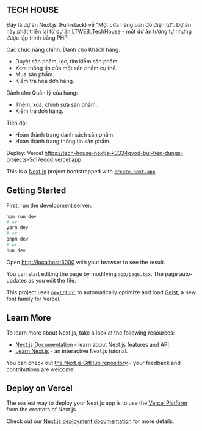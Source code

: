## TECH HOUSE
Đây là dự án Next.js (Full-stack) về "Một cửa hàng bán đồ điện tử". Dự án này phát triển lại từ dự án [LTWEB_TechHouse](https://github.com/dungtienbui/LTWEB_TechHouse) - một dự án tương tự nhưng được lập trình bằng PHP.

Các chức năng chính:
Dành cho Khách hàng:
- Duyệt sản phẩm, lọc, tìm kiếm sản phẩm.
- Xem thông tin của một sản phẩm cụ thể.
- Mua sản phẩm.
- Kiểm tra hoá đơn hàng.

Dành cho Quản lý cửa hàng:
- Thêm, xoá, chỉnh sửa sản phẩm.
- Kiểm tra đơn hàng.

Tiến độ:
- Hoàn thành trang danh sách sản phẩm.
- Hoàn thành trang thông tin sản phẩm.

Deploy: Vercel
https://tech-house-nextjs-k3334qvod-bui-tien-dungs-projects-5c17eddd.vercel.app



This is a [Next.js](https://nextjs.org) project bootstrapped with [`create-next-app`](https://nextjs.org/docs/app/api-reference/cli/create-next-app).

## Getting Started

First, run the development server:

```bash
npm run dev
# or
yarn dev
# or
pnpm dev
# or
bun dev
```

Open [http://localhost:3000](http://localhost:3000) with your browser to see the result.

You can start editing the page by modifying `app/page.tsx`. The page auto-updates as you edit the file.

This project uses [`next/font`](https://nextjs.org/docs/app/building-your-application/optimizing/fonts) to automatically optimize and load [Geist](https://vercel.com/font), a new font family for Vercel.

## Learn More

To learn more about Next.js, take a look at the following resources:

- [Next.js Documentation](https://nextjs.org/docs) - learn about Next.js features and API.
- [Learn Next.js](https://nextjs.org/learn) - an interactive Next.js tutorial.

You can check out [the Next.js GitHub repository](https://github.com/vercel/next.js) - your feedback and contributions are welcome!

## Deploy on Vercel

The easiest way to deploy your Next.js app is to use the [Vercel Platform](https://vercel.com/new?utm_medium=default-template&filter=next.js&utm_source=create-next-app&utm_campaign=create-next-app-readme) from the creators of Next.js.

Check out our [Next.js deployment documentation](https://nextjs.org/docs/app/building-your-application/deploying) for more details.
